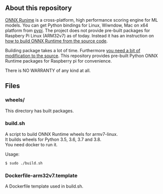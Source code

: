 ## About this repository

[ONNX Runime](https://github.com/microsoft/onnxruntime) is a cross-platform, high performance scoring engine for ML models. You can get Python bindings for Linux, Wiwndow, Mac on x64 platform from [pypi](https://pypi.org/project/onnxruntime/#files). The project does not provide pre-built packages for Raspbery Pi Linux (ARM32v7) as of today. Instead it has an instruction on [how to build ONNX Runtime from the source code](https://github.com/microsoft/onnxruntime/blob/master/BUILD.md).

Building package takes a lot of time. Furthermore [you need a bit of modification to the source](https://github.com/microsoft/onnxruntime/issues/1256#issuecomment-515504717). 
This repository provides pre-built Python ONNX Runtime packages for Raspberry pi for convenience.

There is NO WARRANTY of any kind at all.

## Files

### wheels/

This directory has built packages.

### build.sh

A script to build ONNX Runtime wheels for armv7-linux.  
It builds wheels for Python 3.5, 3.6, 3.7 and 3.8.  
You need docker to run it.

Usage:
```
$ sudo ./build.sh
```

### Dockerfile-arm32v7.template

A Dockerfile template used in build.sh.
